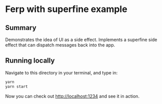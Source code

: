 # Ferp with superfine example

## Summary

Demonstrates the idea of UI as a side effect.
Implements a superfine side effect that can dispatch messages back into the app.

## Running locally

Navigate to this directory in your terminal, and type in:

```bash
yarn
yarn start
```

Now you can check out [http://localhost:1234](http://localhost:1234) and see it in action.
